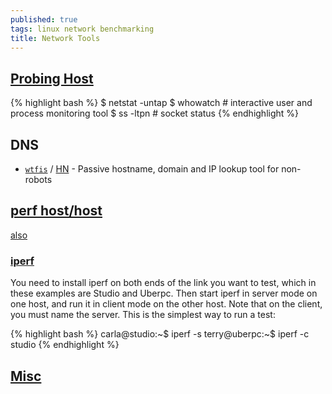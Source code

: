```yaml
---
published: true
tags: linux network benchmarking
title: Network Tools
---
```

## [Probing Host](https://www.linux.com/learn/who-and-what-my-network-probing-your-network-linux)

{% highlight bash %}
$ netstat -untap
$ whowatch			# interactive  user and process monitoring tool
$ ss -ltpn			# socket status
{% endhighlight %}


## DNS
- [`wtfis`](https://github.com/pirxthepilot/wtfis?tab=readme-ov-file#wtfis) / [HN](https://news.ycombinator.com/item?id=43967962) - Passive hostname, domain and IP lookup tool for non-robots

## [perf host/host](https://linuxaria.com/article/tool-command-line-bandwidth-linux)
[also](https://www.linux.com/learn/five-funny-little-linux-network-testers-and-monitors)

### [iperf](https://askubuntu.com/questions/7976/how-do-you-test-the-network-speed-betwen-two-boxes#7977)

You need to install iperf on both ends of the link you want to test, which in these examples are Studio and Uberpc. Then start iperf in server mode on one host, and run it in client mode on the other host. Note that on the client, you must name the server. This is the simplest way to run a test:

{% highlight bash %}
carla@studio:~$ iperf -s
terry@uberpc:~$ iperf -c studio
{% endhighlight %}


## [Misc](http://www.linuxhomenetworking.com/wiki/index.php/Quick_HOWTO_:_Ch04_:_Simple_Network_Troubleshooting)
